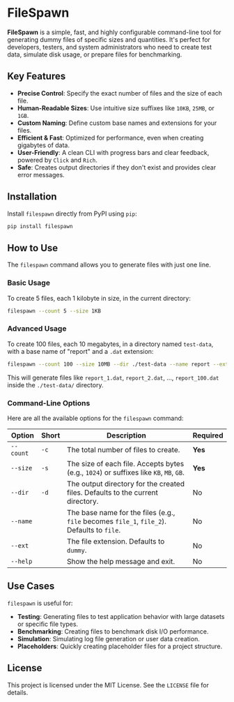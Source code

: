# FileSpawn

**FileSpawn** is a simple, fast, and highly configurable command-line tool for generating dummy files of specific sizes and quantities. It's perfect for developers, testers, and system administrators who need to create test data, simulate disk usage, or prepare files for benchmarking.

## Key Features

*   **Precise Control**: Specify the exact number of files and the size of each file.
*   **Human-Readable Sizes**: Use intuitive size suffixes like `10KB`, `25MB`, or `1GB`.
*   **Custom Naming**: Define custom base names and extensions for your files.
*   **Efficient & Fast**: Optimized for performance, even when creating gigabytes of data.
*   **User-Friendly**: A clean CLI with progress bars and clear feedback, powered by `Click` and `Rich`.
*   **Safe**: Creates output directories if they don't exist and provides clear error messages.

## Installation

Install `filespawn` directly from PyPI using `pip`:

```bash
pip install filespawn
```

## How to Use

The `filespawn` command allows you to generate files with just one line.

### Basic Usage

To create 5 files, each 1 kilobyte in size, in the current directory:

```bash
filespawn --count 5 --size 1KB
```

### Advanced Usage

To create 100 files, each 10 megabytes, in a directory named `test-data`, with a base name of "report" and a `.dat` extension:

```bash
filespawn --count 100 --size 10MB --dir ./test-data --name report --ext dat
```

This will generate files like `report_1.dat`, `report_2.dat`, ..., `report_100.dat` inside the `./test-data/` directory.

### Command-Line Options

Here are all the available options for the `filespawn` command:

| Option    | Short | Description                                                                                | Required |
| --------- | ----- | ------------------------------------------------------------------------------------------ | -------- |
| `--count` | `-c`  | The total number of files to create.                                                       | **Yes**  |
| `--size`  | `-s`  | The size of each file. Accepts bytes (e.g., `1024`) or suffixes like `KB`, `MB`, `GB`.     | **Yes**  |
| `--dir`   | `-d`  | The output directory for the created files. Defaults to the current directory.             | No       |
| `--name`  |       | The base name for the files (e.g., `file` becomes `file_1`, `file_2`). Defaults to `file`. | No       |
| `--ext`   |       | The file extension. Defaults to `dummy`.                                                   | No       |
| `--help`  |       | Show the help message and exit.                                                            | No       |

## Use Cases

`filespawn` is useful for:
*   **Testing**: Generating files to test application behavior with large datasets or specific file types.
*   **Benchmarking**: Creating files to benchmark disk I/O performance.
*   **Simulation**: Simulating log file generation or user data creation.
*   **Placeholders**: Quickly creating placeholder files for a project structure.

## License

This project is licensed under the MIT License. See the `LICENSE` file for details.